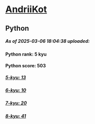 # [AndriiKot](https://www.codewars.com/users/AndriiKot) 
## Python

##### As of 2025-03-06 18:04:38 uploaded:

#### Python rank: 5 kyu

#### Python score: 503

##### [5-kyu: 13](https://github.com/AndriiKot/Python__CodeWars/tree/main/kyu-5)

##### [6-kyu: 10](https://github.com/AndriiKot/Python__CodeWars/tree/main/kyu-6)

##### [7-kyu: 20](https://github.com/AndriiKot/Python__CodeWars/tree/main/kyu-7)

##### [8-kyu: 41](https://github.com/AndriiKot/Python__CodeWars/tree/main/kyu-8)

